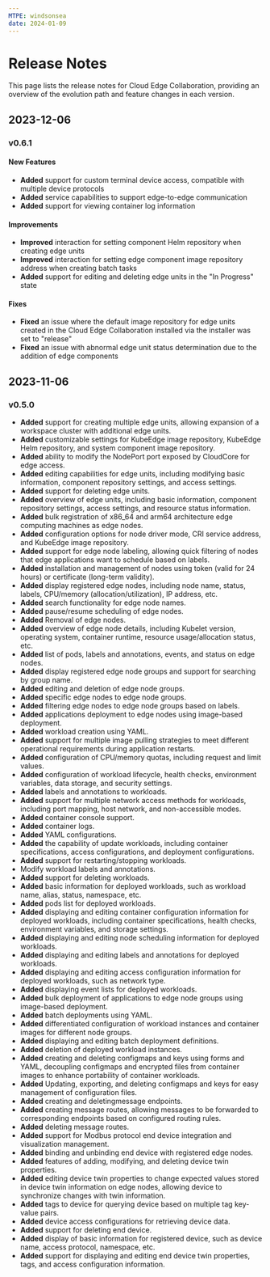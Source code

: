 ```yaml
---
MTPE: windsonsea
date: 2024-01-09
---
```


# Release Notes

This page lists the release notes for Cloud Edge Collaboration, providing an overview
of the evolution path and feature changes in each version.

## 2023-12-06

### v0.6.1

#### New Features

- **Added** support for custom terminal device access, compatible with multiple device protocols
- **Added** service capabilities to support edge-to-edge communication
- **Added** support for viewing container log information

#### Improvements

- **Improved** interaction for setting component Helm repository when creating edge units
- **Improved** interaction for setting edge component image repository address when creating batch tasks
- **Added** support for editing and deleting edge units in the "In Progress" state

#### Fixes

- **Fixed** an issue where the default image repository for edge units created in the Cloud Edge Collaboration installed via the installer was set to "release"
- **Fixed** an issue with abnormal edge unit status determination due to the addition of edge components

## 2023-11-06

### v0.5.0

- **Added** support for creating multiple edge units, allowing expansion of a workspace cluster with additional edge units.
- **Added** customizable settings for KubeEdge image repository, KubeEdge Helm repository, and system component image repository.
- **Added** ability to modify the NodePort port exposed by CloudCore for edge access.
- **Added** editing capabilities for edge units, including modifying basic information, component repository settings, and access settings.
- **Added** support for deleting edge units.
- **Added** overview of edge units, including basic information, component repository settings, access settings, and resource status information.
- **Added** bulk registration of x86_64 and arm64 architecture edge computing machines as edge nodes.
- **Added** configuration options for node driver mode, CRI service address, and KubeEdge image repository.
- **Added** support for edge node labeling, allowing quick filtering of nodes that edge applications want to schedule based on labels.
- **Added** installation and management of nodes using token (valid for 24 hours) or certificate (long-term validity).
- **Added** display registered edge nodes, including node name, status, labels, CPU/memory (allocation/utilization), IP address, etc.
- **Added** search functionality for edge node names.
- **Added** pause/resume scheduling of edge nodes.
- **Added** Removal of edge nodes.
- **Added** overview of edge node details, including Kubelet version, operating system, container runtime, resource usage/allocation status, etc.
- **Added** list of pods, labels and annotations, events, and status on edge nodes.
- **Added** display registered edge node groups and support for searching by group name.
- **Added** editing and deletion of edge node groups.
- **Added** specific edge nodes to edge node groups.
- **Added** filtering edge nodes to edge node groups based on labels.
- **Added** applications deployment to edge nodes using image-based deployment.
- **Added** workload creation using YAML.
- **Added** support for multiple image pulling strategies to meet different operational requirements
  during application restarts.
- **Added** configuration of CPU/memory quotas, including request and limit values.
- **Added** configuration of workload lifecycle, health checks, environment variables, data storage,
  and security settings.
- **Added** labels and annotations to workloads.
- **Added** support for multiple network access methods for workloads, including port mapping, host network,
  and non-accessible modes.
- **Added** container console support.
- **Added** container logs.
- **Added** YAML configurations.
- **Added** the capability of update workloads, including container specifications, access configurations,
  and deployment configurations.
- **Added** support for restarting/stopping workloads.
- Modify workload labels and annotations.
- **Added** support for deleting workloads.
- **Added**  basic information for deployed workloads, such as workload name, alias, status, namespace, etc.
- **Added** pods list for deployed workloads.
- **Added** displaying and editing container configuration information for deployed workloads,
  including container specifications, health checks, environment variables, and storage settings.
- **Added** displaying and editing node scheduling information for deployed workloads.
- **Added** displaying and editing labels and annotations for deployed workloads.
- **Added** displaying and editing access configuration information for deployed workloads, such as network type.
- **Added** displaying event lists for deployed workloads.
- **Added** bulk deployment of applications to edge node groups using image-based deployment.
- **Added** batch deployments using YAML.
- **Added** differentiated configuration of workload instances and container images for different node groups.
- **Added** displaying and editing batch deployment definitions.
- **Added** deletion of deployed workload instances.
- **Added** creating and deleting configmaps and keys using forms and YAML, decoupling configmaps and
  encrypted files from container images to enhance portability of container workloads.
- **Added** Updating, exporting, and deleting configmaps and keys for easy management of configuration files.
- **Added** creating and deletingmessage endpoints.
- **Added** creating message routes, allowing messages to be forwarded to corresponding endpoints
  based on configured routing rules.
- **Added** deleting message routes.
- **Added** support for Modbus protocol end device integration and visualization management.
- **Added** binding and unbinding end device with registered edge nodes.
- **Added** features of adding, modifying, and deleting device twin properties.
- **Added** editing device twin properties to change expected values stored in device twin information
  on edge nodes, allowing device to synchronize changes with twin information.
- **Added** tags to device for querying device based on multiple tag key-value pairs.
- **Added** device access configurations for retrieving device data.
- **Added** support for deleting end device.
- **Added** display of basic information for registered device, such as device name, access protocol, namespace, etc.
- **Added** support for displaying and editing end device twin properties, tags, and access configuration information.
